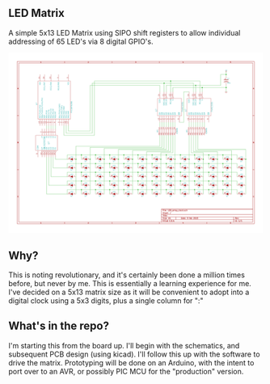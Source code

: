 ## LED Matrix

A simple 5x13 LED Matrix using SIPO shift registers to allow individual addressing of 65 LED's via 8 digital GPIO's.

![circuit schematic](assets/LED_array_clock.png)

## Why?

This is noting revolutionary, and it's certainly been done a million times before, but never by me. This is essentially
a learning experience for me. I've decided on a 5x13 matrix size as it will be convenient to adopt into a digital clock
using a 5x3 digits, plus a single column for ":"

## What's in the repo?

I'm starting this from the board up. I'll begin with the schematics, and subsequent PCB design (using kicad).
I'll follow this up with the software to drive the matrix. Prototyping will be done on an Arduino, with the 
intent to port over to an AVR, or possibly PIC MCU for the "production" version.
